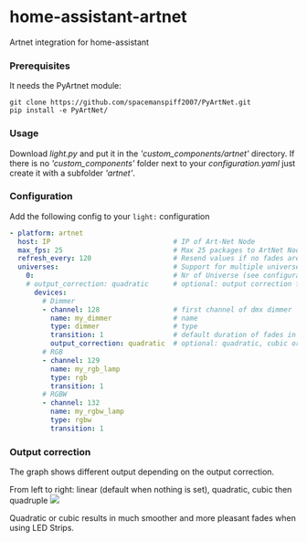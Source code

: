 # home-assistant-artnet
Artnet integration for home-assistant

### Prerequisites
It needs the PyArtnet module:
```
git clone https://github.com/spacemanspiff2007/PyArtNet.git
pip install -e PyArtNet/

```

### Usage
Download *light.py* and put it in the *'custom_components/artnet'* directory.
If there is no *'custom_components'* folder next to your *configuration.yaml* just create it with a subfolder *'artnet'*.

### Configuration
Add the following config to your ``` light: ``` configuration

```yaml
- platform: artnet
  host: IP                              # IP of Art-Net Node
  max_fps: 25                           # Max 25 packages to ArtNet Node per second
  refresh_every: 120                    # Resend values if no fades are running every x seconds, 0 disables automatic refresh
  universes:                            # Support for multiple universes
    0:                                  # Nr of Universe (see configuration of your Art-Net Node)
    # output_correction: quadratic      # optional: output correction for the whole universe, will be used as default if nothing is set for the channel
      devices:
        # Dimmer
        - channel: 128                  # first channel of dmx dimmer
          name: my_dimmer               # name
          type: dimmer                  # type
          transition: 1                 # default duration of fades in sec
          output_correction: quadratic  # optional: quadratic, cubic or quadruple. Applys different dimming curves to the output. Default is None which means linear dimming
        # RGB
        - channel: 129
          name: my_rgb_lamp
          type: rgb
          transition: 1
        # RGBW
        - channel: 132
          name: my_rgbw_lamp
          type: rgbw
          transition: 1
```

### Output correction
The graph shows different output depending on the output correction.

From left to right:
linear (default when nothing is set), quadratic, cubic then quadruple
<img src='https://github.com/spacemanspiff2007/home-assistant-artnet/blob/master/curves.svg'>

Quadratic or cubic results in much smoother and more pleasant fades when using LED Strips.
